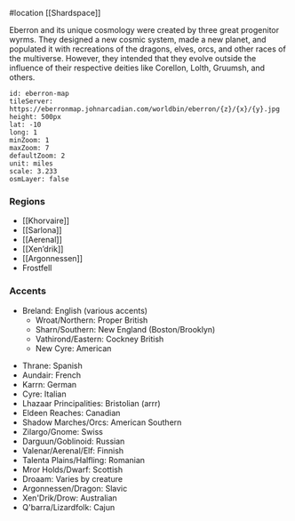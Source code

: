  #location [[Shardspace]]

Eberron and its unique cosmology were created by three great progenitor wyrms. They designed a new cosmic system, made a new planet, and populated it with recreations of the dragons, elves, orcs, and other races of the multiverse. However, they intended that they evolve outside the influence of their respective deities like Corellon, Lolth, Gruumsh, and others.

```leaflet
id: eberron-map
tileServer: https://eberronmap.johnarcadian.com/worldbin/eberron/{z}/{x}/{y}.jpg
height: 500px
lat: -10
long: 1
minZoom: 1
maxZoom: 7
defaultZoom: 2
unit: miles
scale: 3.233
osmLayer: false
```

### Regions

* [[Khorvaire]]
* [[Sarlona]]
* [[Aerenal]]
* [[Xen’drik]]
* [[Argonnessen]]
* Frostfell

### Accents

* Breland: English (various accents)
    -   Wroat/Northern: Proper British
    -   Sharn/Southern: New England (Boston/Brooklyn)
    -   Vathirond/Eastern: Cockney British
    -   New Cyre: American
-   Thrane: Spanish
-   Aundair: French
-   Karrn: German
-   Cyre: Italian
-   Lhazaar Principalities: Bristolian (arrr)
-   Eldeen Reaches: Canadian
-   Shadow Marches/Orcs: American Southern
-   Zilargo/Gnome: Swiss
-   Darguun/Goblinoid: Russian
-   Valenar/Aerenal/Elf: Finnish
-   Talenta Plains/Halfling: Romanian
-   Mror Holds/Dwarf: Scottish
-   Droaam: Varies by creature
-   Argonnessen/Dragon: Slavic
-   Xen'Drik/Drow: Australian
-   Q'barra/Lizardfolk: Cajun
